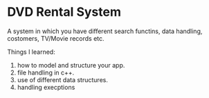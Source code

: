 # DVD Rental System
A system in which you have different search functins, data handling, costomers, TV/Movie records etc.

Things I learned:
1) how to model and structure your app.
2) file handling in c++.
3) use of different data structures.
4) handling execptions
